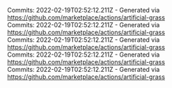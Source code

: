 Commits: 2022-02-19T02:52:12.211Z - Generated via https://github.com/marketplace/actions/artificial-grass
<br>
Commits: 2022-02-19T02:52:12.211Z - Generated via https://github.com/marketplace/actions/artificial-grass
<br>
Commits: 2022-02-19T02:52:12.211Z - Generated via https://github.com/marketplace/actions/artificial-grass
<br>
Commits: 2022-02-19T02:52:12.211Z - Generated via https://github.com/marketplace/actions/artificial-grass
<br>
Commits: 2022-02-19T02:52:12.211Z - Generated via https://github.com/marketplace/actions/artificial-grass
<br>
